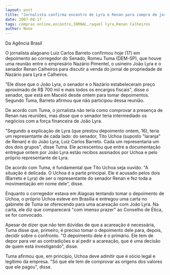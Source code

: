 ```yaml
---
layout: post
title: "Jornalista confirma encontro de Lyra e Renan para compra de jornal"
date: 2007-08-17
tags: compras online,encontro,JORNAL,raquel lyra,Renan Calheiros
author: None
---
```

Da Ag&ecirc;ncia Brasil&nbsp;

O jornalista alagoano Luiz Carlos Barreto confirmou hoje (17) em depoimento ao corregedor do Senado, Romeu Tuma (DEM-SP), que houve uma reuni&atilde;o entre o empres&aacute;rio Naz&aacute;rio Pimentel, o usineiro Jo&atilde;o Lyra e o senador Renan Calheiros para discutir a venda do jornal de propriedade de Naz&aacute;rio para Lyra e Calheiros. 

&quot;Ele disse que o Jo&atilde;o Lyra, o senador e o Naz&aacute;rio estabeleceram pre&ccedil;o aproximado de R$ 700 mil e mais todos os encargos fiscais&quot;, disse o senador, que est&aacute; em Macei&oacute; desde ontem para tomar depoimentos. Segundo Tuma, Barreto afirmou que n&atilde;o participou dessa reuni&atilde;o. 

De acordo com Tuma, o jornalista n&atilde;o teria como comprovar a presen&ccedil;a de Renan nas reuni&otilde;es, mas disse que o senador teria intermediado os neg&oacute;cios com a for&ccedil;a financeira de Jo&atilde;o Lyra. 

&quot;Segundo a explica&ccedil;&atilde;o de Lyra (que prestou depoimento ontem, 16), teria um representante de cada lado: do senador, Tito Uchoa (suposto &quot;laranja&quot; de Renan) e do Jo&atilde;o Lyra, Luiz Carlos Barreto. Cada um representaria um dos dois grupos&quot;, disse Tuma. Ele acrescentou que entre a documenta&ccedil;&atilde;o entregue ontem por Jo&atilde;o Lyra est&atilde;o recibos assinados por Uchoa e pelo pr&oacute;prio representante de Lyra. 

De acordo com Tuma, &eacute; fundamental que Tito Uchoa seja ouvido. &quot;A situa&ccedil;&atilde;o &eacute; delicada. O Uchoa &eacute; a parte principal. Ele &eacute; acusado pelos dois (Barreto e Lyra) de ser o representante do senador Renan e fez toda a movimenta&ccedil;&atilde;o em nome dele&quot;, disse. 

Enquanto o corregedor estava em Alagoas tentando tomar o depoimento de Uchoa, o pr&oacute;prio Uchoa esteve em Bras&iacute;lia e entregou uma carta no gabinete de Tuma se oferecendo para uma acarea&ccedil;&atilde;o com Jo&atilde;o Lyra. Na carta, ele diz que comparecer&aacute; &quot;com imenso prazer&quot; ao Conselho de &Eacute;tica, se for convocado. 

Apesar de dizer que n&atilde;o tem d&uacute;vidas de que a acarea&ccedil;&atilde;o &eacute; necess&aacute;ria, Tuma disse que, primeiro, &eacute; preciso tomar o depoimento dele para, depois, decidir sobre o confronto. &quot;O depoimento dele &eacute; o prim&aacute;rio. Ele tem de depor para ver as contradi&ccedil;&otilde;es e a&iacute; pedir a acarea&ccedil;&atilde;o, que &eacute; uma decis&atilde;o de quem est&aacute; investigando&quot;, disse. 

Tuma afirmou que, em princ&iacute;pio, Uchoa deve admitir que &eacute; s&oacute;cio legal e leg&iacute;timo da empresa. &quot;S&oacute; que ele tem de comprovar as origens dos valores que ele pagou&quot;, disse. 